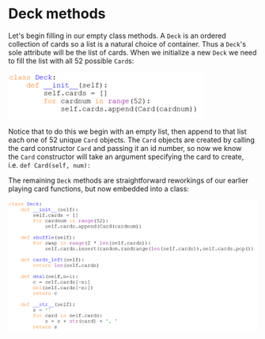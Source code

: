 # Deck methods

Let's begin filling in our empty class methods. A `Deck` is an ordered
collection of cards so a list is a natural choice of container. Thus
a `Deck`'s sole attribute will be the list of cards. When we initialize
a new `Deck` we need to fill the list with all 52 possible `Card`s:

![](15_deck_1.py.png)

Notice that to do this we begin with an empty list, then append to that
list each one of 52 unique `Card` objects. The `Card` objects are
created by calling the card constructor `Card` and passing it an id
number, so now we know the `Card` constructor will take an argument
specifying the card to create, i.e. `def Card(self, num):`

The remaining `Deck` methods are straightforward reworkings of our
earlier playing card functions, but now embedded into a class:

![](15_deck_2.py.png)

